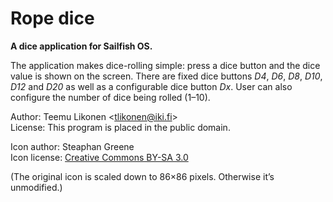 Rope dice
=========

**A dice application for Sailfish OS.**

The application makes dice-rolling simple: press a dice button and the
dice value is shown on the screen. There are fixed dice buttons _D4_,
_D6_, _D8_, _D10_, _D12_ and _D20_ as well as a configurable dice button
_Dx_. User can also configure the number of dice being rolled (1–10).

Author: Teemu Likonen <<tlikonen@iki.fi>>  
License: This program is placed in the public domain.

Icon author: Steaphan Greene  
Icon license: [Creative Commons BY-SA 3.0][CC]

(The original icon is scaled down to 86×86 pixels. Otherwise it’s
unmodified.)

[CC]: http://creativecommons.org/licenses/by-sa/3.0/
